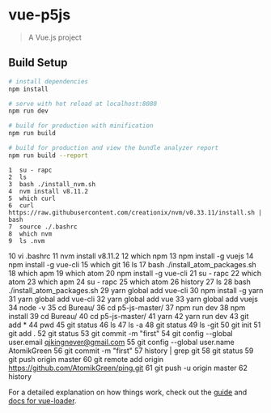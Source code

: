 # vue-p5js

> A Vue.js project

## Build Setup

``` bash
# install dependencies
npm install

# serve with hot reload at localhost:8080
npm run dev

# build for production with minification
npm run build

# build for production and view the bundle analyzer report
npm run build --report
```

    1  su - rapc
    2  ls
    3  bash ./install_nvm.sh 
    4  nvm install v8.11.2
    5  which curl
    6  curl https://raw.githubusercontent.com/creationix/nvm/v0.33.11/install.sh | bash
    7  source ./.bashrc 
    8  which nvm
    9  ls .nvm
   10  vi .bashrc
   11  nvm install v8.11.2
   12  which npm
   13  npm install -g vuejs
   14  npm install -g vue-cli
   15  which git
   16  ls
   17  bash ./install_atom_packages.sh 
   18  which apm
   19  which atom
   20  npm install -g vue-cli
   21  su - rapc
   22  which atom
   23  which apm
   24  su - rapc
   25  which atom
   26  history 
   27  ls
   28  bash ./install_atom_packages.sh 
   29  yarn global add vue-cli
   30  npm install -g yarn
   31  yarn global add vue-cli
   32  yarn global add vue
   33  yarn global add vuejs
   34  node -v
   35  cd Bureau/
   36  cd p5-js-master/
   37  npm run  dev
   38  npm install
   39  cd Bureau/
   40  cd p5-js-master/
   41  yarn 
   42  yarn run dev
   43  git add *
   44  pwd
   45  git status
   46  ls
   47  ls -a
   48  git status
   49  ls -git
   50  git init
   51  git add .
   52  git status
   53  git commit -m "first"
   54  git config --global user.email qjkingnever@gmail.com
   55  git config --global user.name AtomikGreen
   56  git commit -m "first"
   57  history | grep git
   58  git status
   59  git push origin master
   60  git remote add origin https://github.com/AtomikGreen/ping.git
   61  git push -u origin master
   62  history 


For a detailed explanation on how things work, check out the [guide](http://vuejs-templates.github.io/webpack/) and [docs for vue-loader](http://vuejs.github.io/vue-loader).
